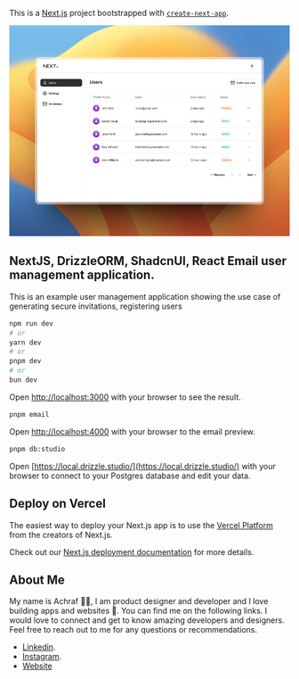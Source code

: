 This is a [Next.js](https://nextjs.org/) project bootstrapped with [`create-next-app`](https://github.com/vercel/next.js/tree/canary/packages/create-next-app).

![App preview](https://raw.githubusercontent.com/AchrafGarai/user-management-nextjs-drizzleORM/main/public/screenshot.png)

## NextJS, DrizzleORM, ShadcnUI, React Email user management application.

This is an example user management application showing the use case of generating secure invitations, registering users

```bash
npm run dev
# or
yarn dev
# or
pnpm dev
# or
bun dev
```

Open [http://localhost:3000](http://localhost:3000) with your browser to see the result.
```bash
pnpm email
```

Open [http://localhost:4000](http://localhost:4000) with your browser to the email preview.

```bash
pnpm db:studio
```

Open [https://local.drizzle.studio/](https://local.drizzle.studio/) with your browser to connect to your Postgres database and edit your data.


## Deploy on Vercel

The easiest way to deploy your Next.js app is to use the [Vercel Platform](https://vercel.com/new?utm_medium=default-template&filter=next.js&utm_source=create-next-app&utm_campaign=create-next-app-readme) from the creators of Next.js.

Check out our [Next.js deployment documentation](https://nextjs.org/docs/deployment) for more details.

## About Me

My name is Achraf 👋😃, I am product designer and developer and I love building apps and websites 🚀. You can find me on the following links. I would love to connect and get to know amazing developers and designers. Feel free to reach out to me for any questions or recommendations.

- [Linkedin](https://www.linkedin.com/in/achraf-garai).
- [Instagram](https://www.instagram.com/achraf_garai).
- [Website](https://www.achafgarai.com)
